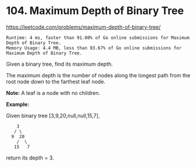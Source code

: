# 104. Maximum Depth of Binary Tree

https://leetcode.com/problems/maximum-depth-of-binary-tree/

```
Runtime: 4 ms, faster than 91.00% of Go online submissions for Maximum Depth of Binary Tree.
Memory Usage: 4.4 MB, less than 93.67% of Go online submissions for Maximum Depth of Binary Tree.
```

Given a binary tree, find its maximum depth.

The maximum depth is the number of nodes along the longest path from the root node down to the farthest leaf node.

**Note:** A leaf is a node with no children.

**Example:**

Given binary tree [3,9,20,null,null,15,7],
```
    3
   / \
  9  20
    /  \
   15   7
```
return its depth = 3.